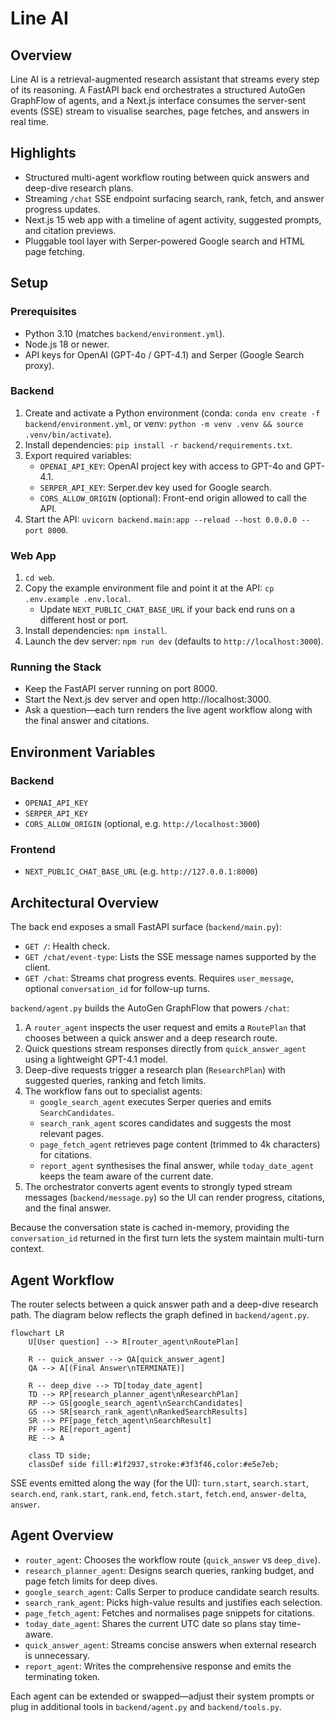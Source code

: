 # Line AI

## Overview

Line AI is a retrieval-augmented research assistant that streams every step of its reasoning. A FastAPI back end orchestrates a structured AutoGen GraphFlow of agents, and a Next.js interface consumes the server-sent events (SSE) stream to visualise searches, page fetches, and answers in real time.

## Highlights

- Structured multi-agent workflow routing between quick answers and deep-dive research plans.
- Streaming `/chat` SSE endpoint surfacing search, rank, fetch, and answer progress updates.
- Next.js 15 web app with a timeline of agent activity, suggested prompts, and citation previews.
- Pluggable tool layer with Serper-powered Google search and HTML page fetching.

## Setup

### Prerequisites

- Python 3.10 (matches `backend/environment.yml`).
- Node.js 18 or newer.
- API keys for OpenAI (GPT-4o / GPT-4.1) and Serper (Google Search proxy).

### Backend

1. Create and activate a Python environment (conda: `conda env create -f backend/environment.yml`, or venv: `python -m venv .venv && source .venv/bin/activate`).
2. Install dependencies: `pip install -r backend/requirements.txt`.
3. Export required variables:
   - `OPENAI_API_KEY`: OpenAI project key with access to GPT-4o and GPT-4.1.
   - `SERPER_API_KEY`: Serper.dev key used for Google search.
   - `CORS_ALLOW_ORIGIN` (optional): Front-end origin allowed to call the API.
4. Start the API: `uvicorn backend.main:app --reload --host 0.0.0.0 --port 8000`.

### Web App

1. `cd web`.
2. Copy the example environment file and point it at the API: `cp .env.example .env.local`.
   - Update `NEXT_PUBLIC_CHAT_BASE_URL` if your back end runs on a different host or port.
3. Install dependencies: `npm install`.
4. Launch the dev server: `npm run dev` (defaults to `http://localhost:3000`).

### Running the Stack

- Keep the FastAPI server running on port 8000.
- Start the Next.js dev server and open http://localhost:3000.
- Ask a question—each turn renders the live agent workflow along with the final answer and citations.

## Environment Variables

### Backend

- `OPENAI_API_KEY`
- `SERPER_API_KEY`
- `CORS_ALLOW_ORIGIN` (optional, e.g. `http://localhost:3000`)

### Frontend

- `NEXT_PUBLIC_CHAT_BASE_URL` (e.g. `http://127.0.0.1:8000`)

## Architectural Overview

The back end exposes a small FastAPI surface (`backend/main.py`):

- `GET /`: Health check.
- `GET /chat/event-type`: Lists the SSE message names supported by the client.
- `GET /chat`: Streams chat progress events. Requires `user_message`, optional `conversation_id` for follow-up turns.

`backend/agent.py` builds the AutoGen GraphFlow that powers `/chat`:

1. A `router_agent` inspects the user request and emits a `RoutePlan` that chooses between a quick answer and a deep research route.
2. Quick questions stream responses directly from `quick_answer_agent` using a lightweight GPT-4.1 model.
3. Deep-dive requests trigger a research plan (`ResearchPlan`) with suggested queries, ranking and fetch limits.
4. The workflow fans out to specialist agents:
   - `google_search_agent` executes Serper queries and emits `SearchCandidates`.
   - `search_rank_agent` scores candidates and suggests the most relevant pages.
   - `page_fetch_agent` retrieves page content (trimmed to 4k characters) for citations.
   - `report_agent` synthesises the final answer, while `today_date_agent` keeps the team aware of the current date.
5. The orchestrator converts agent events to strongly typed stream messages (`backend/message.py`) so the UI can render progress, citations, and the final answer.

Because the conversation state is cached in-memory, providing the `conversation_id` returned in the first turn lets the system maintain multi-turn context.

## Agent Workflow
The router selects between a quick answer path and a deep-dive research path. The diagram below reflects the graph defined in `backend/agent.py`.

```mermaid
flowchart LR
    U[User question] --> R[router_agent\nRoutePlan]

    R -- quick_answer --> QA[quick_answer_agent]
    QA --> A[(Final Answer\nTERMINATE)]

    R -- deep_dive --> TD[today_date_agent]
    TD --> RP[research_planner_agent\nResearchPlan]
    RP --> GS[google_search_agent\nSearchCandidates]
    GS --> SR[search_rank_agent\nRankedSearchResults]
    SR --> PF[page_fetch_agent\nSearchResult]
    PF --> RE[report_agent]
    RE --> A

    class TD side;
    classDef side fill:#1f2937,stroke:#3f3f46,color:#e5e7eb;
```

SSE events emitted along the way (for the UI): `turn.start`, `search.start`, `search.end`, `rank.start`, `rank.end`, `fetch.start`, `fetch.end`, `answer-delta`, `answer`.

## Agent Overview

- `router_agent`: Chooses the workflow route (`quick_answer` vs `deep_dive`).
- `research_planner_agent`: Designs search queries, ranking budget, and page fetch limits for deep dives.
- `google_search_agent`: Calls Serper to produce candidate search results.
- `search_rank_agent`: Picks high-value results and justifies each selection.
- `page_fetch_agent`: Fetches and normalises page snippets for citations.
- `today_date_agent`: Shares the current UTC date so plans stay time-aware.
- `quick_answer_agent`: Streams concise answers when external research is unnecessary.
- `report_agent`: Writes the comprehensive response and emits the terminating token.

Each agent can be extended or swapped—adjust their system prompts or plug in additional tools in `backend/agent.py` and `backend/tools.py`.
